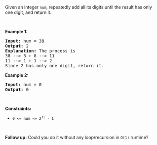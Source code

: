 Given an integer `` num ``, repeatedly add all its digits until the result has only one digit, and return it.

&nbsp;

__Example 1:__

<pre>
<strong>Input:</strong> num = 38
<strong>Output:</strong> 2
<strong>Explanation:</strong> The process is
38 --&gt; 3 + 8 --&gt; 11
11 --&gt; 1 + 1 --&gt; 2 
Since 2 has only one digit, return it.
</pre>

__Example 2:__

<pre>
<strong>Input:</strong> num = 0
<strong>Output:</strong> 0
</pre>

&nbsp;

__Constraints:__

*   <code>0 &lt;= num &lt;= 2<sup>31</sup> - 1</code>

&nbsp;

__Follow up:__ Could you do it without any loop/recursion in `` O(1) `` runtime?